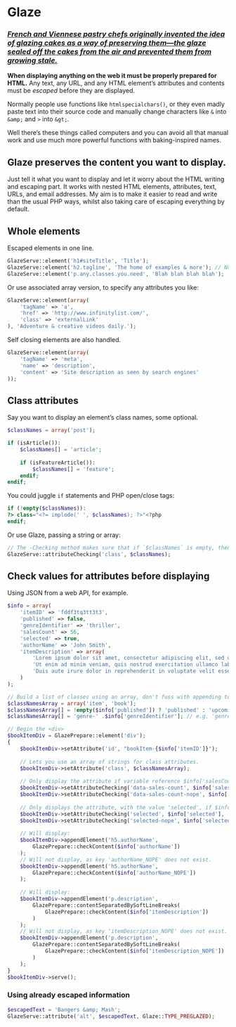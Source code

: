 Glaze
=====

### *[French and Viennese pastry chefs originally invented the idea of glazing cakes as a way of preserving them—the glaze sealed off the cakes from the air and prevented them from growing stale.](http://www.epicurious.com/articlesguides/howtocook/primers/cakesfrostings)*

**When displaying anything on the web it must be properly prepared for HTML.** Any text, any URL, and any HTML element’s attributes and contents must be *escaped* before they are displayed.

Normally people use functions like `htmlspecialchars()`, or they even madly paste text into their source code and manually change characters like `&` into `&amp;` and `>` into `&gt;`.

Well there’s these things called computers and you can avoid all that manual work and use much more powerful functions with baking-inspired names.

## Glaze preserves the content you want to display.

Just tell it what you want to display and let it worry about the HTML writing and escaping part. It works with nested HTML elements, attributes, text, URLs, and email addresses. My aim is to make it easier to read and write than the usual PHP ways, whilst also taking care of escaping everything by default.


## Whole elements

Escaped elements in one line.

```php
GlazeServe::element('h1#siteTitle', 'Title');
GlazeServe::element('h2.tagline', 'The home of examples & more'); // No need to escape the &
GlazeServe::element('p.any.classes.you.need', 'Blah blah blah blah');
```

Or use associated array version, to specify any attributes you like:

```php
GlazeServe::element(array(
	'tagName' => 'a',
	'href' => 'http://www.infinitylist.com/',
	'class' => 'externalLink'
), 'Adventure & creative videos daily.');
```

Self closing elements are also handled.

```php
GlazeServe::element(array(
	'tagName' => 'meta',
	'name' => 'description',
	'content' => 'Site description as seen by search engines'
));
```


## Class attributes

Say you want to display an element’s class names, some optional.

```php
$classNames = array('post');

if (isArticle()):
	$classNames[] = 'article';
	
	if (isFeatureArticle()):
		$classNames[] = 'feature';
	endif;
endif;
```

You could juggle `if` statements and PHP open/close tags:

```php
if (!empty($classNames)):
?> class="<?= implode(' ', $classNames); ?>"<?php
endif;
```

Or use Glaze, passing a string or array:

```php
// The -Checking method makes sure that if `$classNames` is empty, then nothing will be displayed.
GlazeServe::attributeChecking('class', $classNames);
```


## Check values for attributes before displaying

Using JSON from a web API, for example.

```php
$info = array(
	'itemID' => 'fddf3tq3tt3t3',
	'published' => false,
	'genreIdentifier' => 'thriller',
	'salesCount' => 56,
	'selected' => true,
	'authorName' => 'John Smith',
	'itemDescription' => array(
		'Lorem ipsum dolor sit amet, consectetur adipiscing elit, sed do eiusmod tempor incididunt ut labore et dolore magna aliqua.',
		'Ut enim ad minim veniam, quis nostrud exercitation ullamco laboris nisi ut aliquip ex ea commodo consequat.',
		'Duis aute irure dolor in reprehenderit in voluptate velit esse cillum dolore eu fugiat nulla pariatur.'
	)
);

// Build a list of classes using an array, don't fuss with appending to a string
$classNamesArray = array('item', 'book');
$classNamesArray[] = !empty($info['published']) ? 'published' : 'upcoming';
$classNamesArray[] = 'genre-' .$info['genreIdentifier']; // e.g. 'genre-thriller'

// Begin the <div>
$bookItemDiv = GlazePrepare::element('div');
{
	$bookItemDiv->setAttribute('id', "bookItem-{$info['itemID']}");
	
	// Lets you use an array of strings for class attributes.
	$bookItemDiv->setAttribute('class', $classNamesArray);
	
	// Only display the attribute if variable reference $info['salesCount'] is present.
	$bookItemDiv->setAttributeChecking('data-sales-count', $info['salesCount']);
	$bookItemDiv->setAttributeChecking('data-sales-count-nope', $info['salesCount_NOPE']);
	
	// Only displays the attribute, with the value 'selected', if $info['selected'] is true.
	$bookItemDiv->setAttributeChecking('selected', $info['selected'], 'selected');
	$bookItemDiv->setAttributeChecking('selected-nope', $info['selected_NOPE'], 'selected');
	
	// Will display:
	$bookItemDiv->appendElement('h5.authorName',
		GlazePrepare::checkContent($info['authorName'])
	);
	// Will not display, as key 'authorName_NOPE' does not exist.
	$bookItemDiv->appendElement('h5.authorName',
		GlazePrepare::checkContent($info['authorName_NOPE'])
	);
	
	// Will display:
	$bookItemDiv->appendElement('p.description',
		GlazePrepare::contentSeparatedBySoftLineBreaks(
			GlazePrepare::checkContent($info['itemDescription'])
		)
	);
	// Will not display, as key 'itemDescription_NOPE' does not exist.
	$bookItemDiv->appendElement('p.description',
		GlazePrepare::contentSeparatedBySoftLineBreaks(
			GlazePrepare::checkContent($info['itemDescription_NOPE'])
		)
	);
}
$bookItemDiv->serve();
```

### Using already escaped information

```php
$escapedText = 'Bangers &amp; Mash';
GlazeServe::attribute('alt', $escapedText, Glaze::TYPE_PREGLAZED);
```
